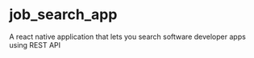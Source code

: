 # job_search_app
A react native application that lets you search software developer apps using REST API
